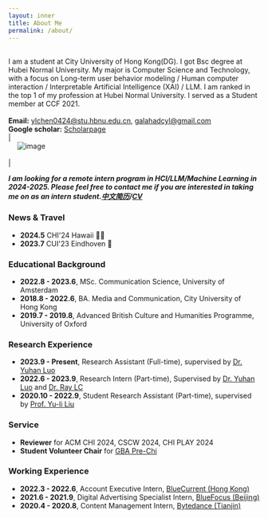 ```yaml
---
layout: inner
title: About Me
permalink: /about/
---
```

 
<br> I am a student at City University of Hong Kong(DG). I got Bsc degree at Hubei Normal University. My major is Computer Science and Technology, with a focus on Long-term user behavior modeling / Human computer interaction / Interpretable Artificial Intelligence (XAI) / LLM. I am ranked in the top 1 of my profession at Hubei Normal University. I served as a Student member at CCF 2021. <br> <br> **Email:** <ylchen0424@stu.hbnu.edu.cn>, <galahadcyl@gmail.com> <br> **Google scholar:** [Scholarpage](https://scholar.google.com/citations?user=WAzerzwAAAAJ=en) <br> | <br> &emsp; ![image](https://yulongC.github.io/images/chen-2023.jpg) <br> <br> |

***I am looking for a remote intern program in HCI/LLM/Machine Learning in 2024-2025. Please feel free to contact me if you are interested in taking me on as an intern student.[中文简历](https://github.com/yulongC/yulongC.github.io/blob/main/cv/cv_cn.pdf)/[CV](https://github.com/yulongC/yulongC.github.io/blob/main/cv/cv_en.pdf)*** 

### News & Travel
+ **2024.5** CHI'24 Hawaii 🏄‍♀️
+ **2023.7** CUI'23 Eindhoven 🌷

### Educational Background
+ **2022.8 - 2023.6**, MSc. Communication Science, University of Amsterdam
+ **2018.8 - 2022.6**, BA. Media and Communication, City University of Hong Kong
+ **2019.7 - 2019.8**, Advanced British Culture and Humanities Programme, University of Oxford
 
### Research Experience
+ **2023.9 - Present**, Research Assistant (Full-time), supervised by [Dr. Yuhan Luo](https://yuhanlolo.github.io/me/)
+ **2022.6 - 2023.9**, Research Intern (Part-time), Supervised by [Dr. Yuhan Luo](https://yuhanlolo.github.io/me/) and [Dr. Ray LC](https://www.scm.cityu.edu.hk/people/ray-lc)
+ **2020.10 - 2022.9**, Student Research Assistant (Part-time), supervised by [Prof. Yu-li Liu](https://scholars.cityu.edu.hk/en/persons/yuli-liu(cb5a972e-b906-4c9a-8966-2d04034e50f0).html)

### Service
+ **Reviewer** for ACM CHI 2024, CSCW 2024, CHI PLAY 2024
+ **Student Volunteer Chair** for [GBA Pre-Chi](https://gbahci.com/prechi/)

### Working Experience
+ **2022.3 - 2022.6**, Account Executive Intern, [BlueCurrent (Hong Kong)](https://bluecurrentgroup.com.hk/)
+ **2021.6 - 2021.9**, Digital Advertising Specialist Intern, [BlueFocus (Beijing)](https://en.bluefocus.com/)
+ **2020.4 - 2020.8**, Content Management Intern, [Bytedance (Tianjin)](https://www.bytedance.com/en/)

